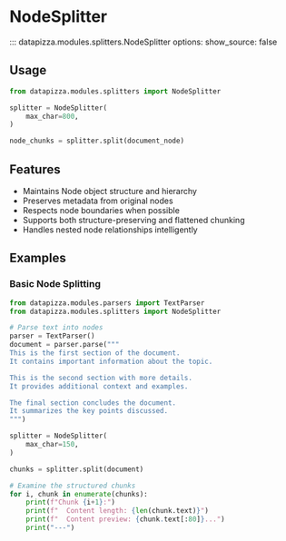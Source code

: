 # NodeSplitter

<!-- prettier-ignore -->
::: datapizza.modules.splitters.NodeSplitter
    options:
        show_source: false


## Usage

```python
from datapizza.modules.splitters import NodeSplitter

splitter = NodeSplitter(
    max_char=800,
)

node_chunks = splitter.split(document_node)
```

## Features

- Maintains Node object structure and hierarchy
- Preserves metadata from original nodes
- Respects node boundaries when possible
- Supports both structure-preserving and flattened chunking
- Handles nested node relationships intelligently

## Examples

### Basic Node Splitting

```python
from datapizza.modules.parsers import TextParser
from datapizza.modules.splitters import NodeSplitter

# Parse text into nodes
parser = TextParser()
document = parser.parse("""
This is the first section of the document.
It contains important information about the topic.

This is the second section with more details.
It provides additional context and examples.

The final section concludes the document.
It summarizes the key points discussed.
""")

splitter = NodeSplitter(
    max_char=150,
)

chunks = splitter.split(document)

# Examine the structured chunks
for i, chunk in enumerate(chunks):
    print(f"Chunk {i+1}:")
    print(f"  Content length: {len(chunk.text)}")
    print(f"  Content preview: {chunk.text[:80]}...")
    print("---")
```

